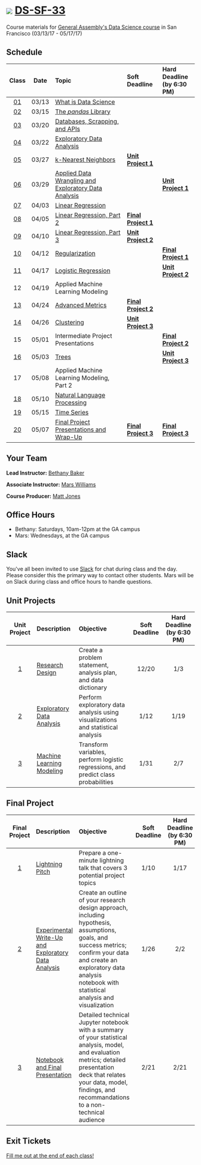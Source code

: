 # ![](https://ga-dash.s3.amazonaws.com/production/assets/logo-9f88ae6c9c3871690e33280fcf557f33.png) [DS-SF-33](https://github.com/ga-students/DS-SF-33)

Course materials for [General Assembly's Data Science course](https://generalassemb.ly/education/data-science/san-francisco) in San Francisco (03/13/17 - 05/17/17)

## Schedule

| Class | Date | Topic | Soft Deadline | Hard Deadline<br/>(by 6:30 PM) |
|:---:|:---:|:---|:---|:---|
| [01](./classes/01) | 03/13 | [What is Data Science](./classes/01) | | |
| [02](./classes/02) | 03/15 | [The _pandas_ Library](./classes/02) | | |
| [03](./classes/03) | 03/20 | [Databases, Scrapping, and APIs](./classes/03) | | |
| [04](./classes/04) | 03/22 | [Exploratory Data Analysis](./classes/04) | | |
| [05](./classes/05) | 03/27 | [k-Nearest Neighbors](./classes/05) | **[Unit Project 1](./unit-project/1)** | |
| [06](./classes/06) | 03/29 | [Applied Data Wrangling and Exploratory Data Analysis](./classes/06) | | **[Unit Project 1](./unit-project/1)** |
| [07](./classes/07) | 04/03 | [Linear Regression](./classes/07) | | |
| [08](./classes/08) | 04/05 | [Linear Regression, Part 2](./classes/08) | **[Final Project 1](./final-project/1)** | |
| [09](./classes/09) | 04/10 | [Linear Regression, Part 3](./classes/09) | **[Unit Project 2](./unit-project/2)** | |
| [10](./classes/10) | 04/12 | [Regularization](./classes/10) | | **[Final Project 1](./final-project/1)** |
| [11](./classes/11) | 04/17 | [Logistic Regression](./classes/11) | | **[Unit Project 2](./unit-project/2)** |
| 12 | 04/19 | Applied Machine Learning Modeling | | |
| [13](./classes/13) | 04/24 | [Advanced Metrics](./classes/13) | **[Final Project 2](./final-project/2)** | |
| [14](./classes/14) | 04/26 | [Clustering](./classes/14) | **[Unit Project 3](./unit-project/3)** | |
| 15 | 05/01 | Intermediate Project Presentations | | **[Final Project 2](./final-project/2)** |
| [16](./classes/16) | 05/03 | [Trees](./classes/16) | | **[Unit Project 3](./unit-project/3)** |
| 17 | 05/08 | Applied Machine Learning Modeling, Part 2 | | |
| [18](./classes/18) | 05/10 | [Natural Language Processing](./classes/18) | | |
| [19](./classes/19) | 05/15 | [Time Series](./classes/19) | | |
| [20](./classes/20) | 05/07 | [Final Project Presentations and Wrap-Up](./classes/20) | **[Final Project 3](./final-project/3)** | **[Final Project 3](./final-project/3)** |

## Your Team

**Lead Instructor:** [Bethany Baker](mailto:bakerbethanymarie@gmail.com)

**Associate Instructor:** [Mars Williams](mailto:metaphor.formation@gmail.com)

**Course Producer:** [Matt Jones](mailto:studentservicesSF@ga.co)

## Office Hours

- Bethany: Saturdays, 10am-12pm at the GA campus
- Mars: Wednesdays, at the GA campus

## Slack

You've all been invited to use [Slack](https://ds-sf-33.slack.com) for chat during class and the day.  Please consider this the primary way to contact other students.  Mars will be on Slack during class and office hours to handle questions.

## Unit Projects

| Unit Project | Description | Objective | Soft Deadline | Hard Deadline<br/>(by 6:30 PM) |
|:---:|:---|:---|:---:|:---:|
| [1](./unit-project/1) | [Research Design](./unit-project/1) | Create a problem statement, analysis plan, and data dictionary | 12/20 | 1/3 |
| [2](./unit-project/2) | [Exploratory Data Analysis](./unit-project/2) | Perform exploratory data analysis using visualizations and statistical analysis | 1/12 | 1/19 |
| [3](./unit-project/3) | [Machine Learning Modeling](./unit-project/3) | Transform variables, perform logistic regressions, and predict class probabilities | 1/31 | 2/7 |

## Final Project

| Final Project | Description | Objective | Soft Deadline | Hard Deadline<br/>(by 6:30 PM) |
|:---:|:---|:---|:---:|:---:|
| [1](./final-project/1) | [Lightning Pitch](./final-project/1) | Prepare a one-minute lightning talk that covers 3 potential project topics | 1/10 | 1/17 |
| [2](./final-project/2) | [Experimental Write-Up and Exploratory Data Analysis](./final-project/2) | Create an outline of your research design approach, including hypothesis, assumptions, goals, and success metrics; confirm your data and create an exploratory data analysis notebook with statistical analysis and visualization | 1/26 | 2/2 |
| [3](./final-project/3) | [Notebook and Final Presentation](./final-project/3) | Detailed technical Jupyter notebook with a summary of your statistical analysis, model, and evaluation metrics; detailed presentation deck that relates your data, model, findings, and recommandations to a non-technical audience | 2/21 | 2/21 |

## Exit Tickets

[Fill me out at the end of each class!]()
